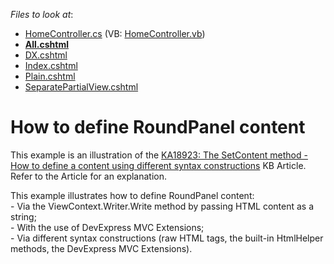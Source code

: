 <!-- default file list -->
*Files to look at*:

* [HomeController.cs](./CS/Controllers/HomeController.cs) (VB: [HomeController.vb](./VB/Controllers/HomeController.vb))
* **[All.cshtml](./CS/Views/Home/All.cshtml)**
* [DX.cshtml](./CS/Views/Home/DX.cshtml)
* [Index.cshtml](./CS/Views/Home/Index.cshtml)
* [Plain.cshtml](./CS/Views/Home/Plain.cshtml)
* [SeparatePartialView.cshtml](./CS/Views/Home/SeparatePartialView.cshtml)
<!-- default file list end -->
# How to define RoundPanel content


<p>This example is an illustration of the <a href="https://www.devexpress.com/Support/Center/p/KA18923">KA18923: The SetContent method - How to define a content using different syntax constructions</a> KB Article. Refer to the Article for an explanation.</p><p>This example illustrates how to define RoundPanel content:<br />
- Via the ViewContext.Writer.Write method by passing HTML content as a string;<br />
- With the use of DevExpress MVC Extensions;<br />
- Via different syntax constructions (raw HTML tags, the built-in HtmlHelper methods, the DevExpress MVC Extensions).</p>

<br/>


